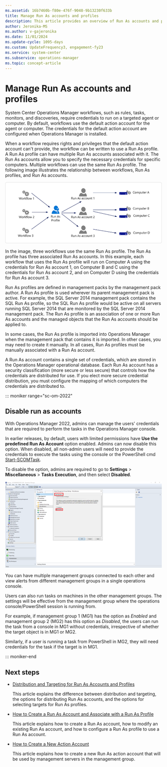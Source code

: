 ```yaml
---
ms.assetid: 16b7460b-f80e-476f-9048-9b13230f633b
title: Manage Run As accounts and profiles
description: This article provides an overview of Run As accounts and profiles in Operations Manager.
author: Jeronika-MS
ms.author: v-gajeronika
ms.date: 11/01/2024
ms.update-cycle: 1095-days
ms.custom: UpdateFrequency3, engagement-fy23
ms.service: system-center
ms.subservice: operations-manager
ms.topic: concept-article
---
```


# Manage Run As accounts and profiles

System Center Operations Manager workflows, such as rules, tasks, monitors, and discoveries, require credentials to run on a targeted agent or computer. By default, workflows use the default action account for the agent or computer. The credentials for the default action account are configured when Operations Manager is installed.  

When a workflow requires rights and privileges that the default action account can't provide, the workflow can be written to use a Run As profile. A Run As profile can have multiple Run As accounts associated with it. The Run As accounts allow you to specify the necessary credentials for specific computers. Multiple workflows can use the same Run As profile. The following image illustrates the relationship between workflows, Run As profiles, and Run As accounts.  

![Illustration showing Workflows use Run As profile to use Run As account.](./media/manage-security-maintain-runas-profiles/om2016-run-as-concept.png)  

In the image, three workflows use the same Run As profile. The Run As profile has three associated Run As accounts. In this example, each workflow that uses the Run As profile will run on Computer A using the credentials for Run As account 1, on Computer B and C using the credentials for Run As account 2, and on Computer D using the credentials for Run As account 3.  

Run As profiles are defined in management packs by the management pack author. A Run As profile is used wherever its parent management pack is active. For example, the SQL Server 2014 management pack contains the SQL Run As profile, so the SQL Run As profile would be active on all servers running SQL Server 2014 that are monitored by the SQL Server 2014 management pack. The Run As profile is an association of one or more Run As accounts and the managed objects that the Run As accounts should be applied to.  

In some cases, the Run As profile is imported into Operations Manager when the management pack that contains it is imported. In other cases, you may need to create it manually. In all cases, Run As profiles must be manually associated with a Run As account.  

A Run As account contains a single set of credentials, which are stored in the Operations Manager operational database. Each Run As account has a security classification (more secure or less secure) that controls how the credentials are distributed for use. If you elect more secure credential distribution, you must configure the mapping of which computers the credentials are distributed to.  

::: moniker range="sc-om-2022"

## Disable run as accounts

With Operations Manager 2022, admins can manage the users' credentials that are required to perform the tasks in the Operations Manager console.

In earlier releases, by default, users with limited permissions have **Use the predefined Run As Account** option enabled. Admins can now disable this option. When disabled, all non-admin users will need to provide the credentials to execute the tasks using the console or the PowerShell cmd [Start-SCOMTask](/powershell/module/operationsmanager/start-scomtask?preserve-view=true&view=systemcenter-ps-2022).

To disable the option, admins are required to go to **Settings** > **Miscellaneous** > **Tasks Execution**, and then select **Disabled**.

![Screenshot showing Disable Run As profile from tasks execution.](./media/manage-security-maintain-runas-profiles/tasks-execution.png)

You can have multiple management groups connected to each other and view alerts from different management groups in a single operations console.

Users can also run tasks on machines in the other management groups. The settings will be effective from the management group where the operations console/PowerShell session is running from.

For example, if management group 1 (MG1) has the option as *Enabled* and management group 2 (MG2) has this option as *Disabled*, the users can run the task from a console in MG1 without credentials, irrespective of whether the target object is in MG1 or MG2.

Similarly, if a user is running a task from PowerShell in MG2, they will need credentials for the task if the target is in MG1.

::: moniker-end

## Next steps

- [Distribution and Targeting for Run As Accounts and Profiles](manage-security-dist-target-runas-profiles.md)  

    This article explains the difference between distribution and targeting, the options for distributing Run As accounts, and the options for selecting targets for Run As profiles.  

- [How to Create a Run As Account and Associate with a Run As Profile](manage-security-create-runas-link-profile.md)  

    This article explains how to create a Run As account, how to modify an existing Run As account, and how to configure a Run As profile to use a Run As account.  

- [How to Create a New Action Account](manage-security-create-runas-actionaccount.md)

    This article explains how to create a new Run As action account that will be used by management servers in the management group.  
